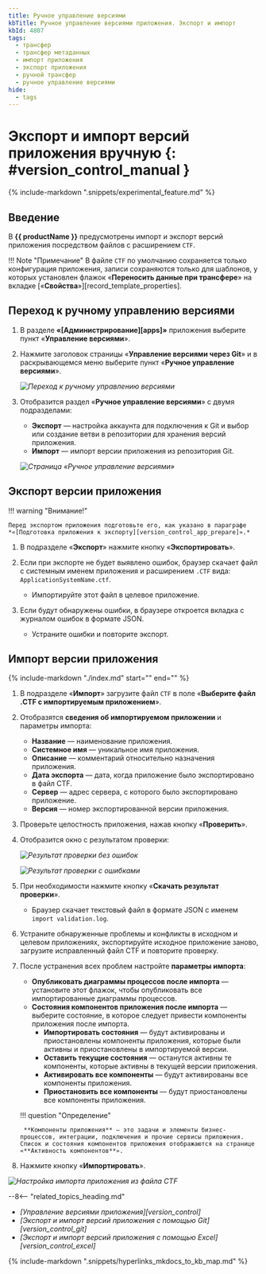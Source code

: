 ```yaml
---
title: Ручное управление версиями
kbTitle: Ручное управление версиями приложения. Экспорт и импорт
kbId: 4807
tags:
  - трансфер
  - трансфер метаданных
  - импорт приложения
  - экспорт приложения
  - ручной трансфер
  - ручное управление версиями
hide:
  - tags
---
```


# Экспорт и импорт версий приложения вручную {: #version_control_manual }

{% include-markdown ".snippets/experimental_feature.md" %}

## Введение

В **{{ productName }}** предусмотрены импорт и экспорт версий приложения посредством файлов с расширением `CTF`.

!!! Note "Примечание"
      В файле `CTF` по умолчанию сохраняется только конфигурация приложения, записи сохраняются только для шаблонов, у которых установлен флажок «**Переносить данные при трансфере**» на вкладке [«**Свойства**»][record_template_properties].

## Переход к ручному управлению версиями

1. В разделе **«[Администрирование][apps]»** приложения выберите пункт «**Управление версиями**».
2. Нажмите заголовок страницы «**Управление версиями через Git**» и в раскрывающемся меню выберите пункт «**Ручное управление версиями**».

    _![Переход к ручному управлению версиями](img/verstion_control_switch_to_manual.png)_

3. Отобразится раздел «**Ручное управление версиями**» с двумя подразделами:

    - **Экспорт** — настройка аккаунта для подключения к Git и выбор или создание ветви в репозитории для хранения версий приложения.
    - **Импорт** — импорт версии приложения из репозитория Git.

    _![Страница «Ручное управление версиями»](img/manual_version_control.png)_

## Экспорт версии приложения

!!! warning "Внимание!"

    Перед экспортом приложения подготовьте его, как указано в параграфе *«[Подготовка приложения к экспорту][version_control_app_prepare]».*

1. В подразделе «**Экспорт**» нажмите кнопку «**Экспортировать**».
2. Если при экспорте не будет выявлено ошибок, браузер скачает файл с системным именем приложения и расширением `.CTF` вида: `ApplicationSystemName.ctf`.

    - Импортируйте этот файл в целевое приложение.

3. Если будут обнаружены ошибки, в браузере откроется вкладка с журналом ошибок в формате JSON.

    - Устраните ошибки и повторите экспорт.

## Импорт версии приложения

{%
include-markdown "./index.md"
start="<!--version-control-warning-start-->"
end="<!--version-control-warning-end-->"
%}

1. В подразделе «**Импорт**» загрузите файл `CTF` в поле «**Выберите файл .CTF с импортируемым приложением**».
2. Отобразятся **сведения об импортируемом приложении** и параметры импорта:

    - **Название** — наименование приложения.
    - **Системное имя** — уникальное имя приложения.
    - **Описание** — комментарий относительно назначения приложения.
    - **Дата экспорта** — дата, когда приложение было экспортировано в файл CTF.
    - **Сервер** — адрес сервера, с которого было экспортировано приложение.
    - **Версия** — номер экспортированной версии приложения.

3. Проверьте целостность приложения, нажав кнопку «**Проверить**».
4. Отобразится окно с результатом проверки:

    _![Результат проверки без ошибок](img/manual_version_import_check_no_errors.png)_

    _![Результат проверки с ошибками](img/manual_version_import_check_errors.png)_

5. При необходимости нажмите кнопку «**Скачать результат проверки**».

    - Браузер скачает текстовый файл в формате JSON с именем `import validation.log`.

6. Устраните обнаруженные проблемы и конфликты в исходном и целевом приложениях, экспортируйте исходное приложение заново, загрузите исправленный файл CTF и повторите проверку.
7. После устранения всех проблем настройте **параметры импорта**:

    - **Опубликовать диаграммы процессов после импорта** — установите этот флажок, чтобы опубликовать все импортированные диаграммы процессов.
    - **Состояния компонентов приложения после импорта** — выберите состояние, в которое следует привести компоненты приложения после импорта.
        - **Импортировать состояния** — будут активированы и приостановлены компоненты приложения, которые были активны и приостановлены в импортируемой версии.
        - **Оставить текущие состояния** — останутся активны те компоненты, которые активны в текущей версии приложения.
        - **Активировать все компоненты** — будут активированы все компоненты приложения.
        - **Приостановить все компоненты** — будут приостановлены все компоненты приложения.

    !!! question "Определение"

        **Компоненты приложения** — это задачи и элементы бизнес-процессов, интеграции, подключения и прочие сервисы приложения. Список и состояния компонентов приложения отображаются на странице «**Активность компонентов**».

8. Нажмите кнопку «**Импортировать**».

_![Настройка импорта приложения из файла CTF](img/manual_version_import_properties.png)_

<div class="relatedTopics" markdown="block">

--8<-- "related_topics_heading.md"

- _[Управление версиями приложения][version_control]_
- _[Экспорт и импорт версий приложения с помощью Git][version_control_git]_
- _[Экспорт и импорт версий приложения с помощью Excel][version_control_excel]_

</div>

{%
include-markdown ".snippets/hyperlinks_mkdocs_to_kb_map.md"
%}
